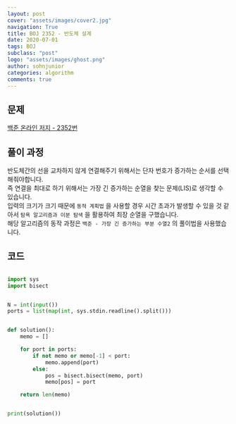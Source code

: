 ```yaml
---
layout: post
cover: "assets/images/cover2.jpg"
navigation: True
title: BOJ 2352 - 반도체 설계
date: 2020-07-01
tags: BOJ
subclass: "post"
logo: "assets/images/ghost.png"
author: sohnjunior
categories: algorithm
comments: true
---
```


## 문제

[백준 온라인 저지 - 2352번](https://www.acmicpc.net/problem/2352)

## 풀이 과정

반도체간의 선을 교차하지 않게 연결해주기 위해서는 단자 번호가 증가하는 순서를 선택해줘야합니다. <br>
즉 연결을 최대로 하기 위해서는 가장 긴 증가하는 순열을 찾는 문제(LIS)로 생각할 수 있습니다. <br>
입력의 크기가 크기 때문에 `동적 계획법` 을 사용할 경우 시간 초과가 발생할 수 있을 것 같아서 `탐욕 알고리즘과 이분 탐색` 을 활용하여 최장 순열을 구했습니다. <br>
해당 알고리즘의 동작 과정은 `백준 - 가장 긴 증가하는 부분 수열2` 의 풀이법을 사용했습니다. <br>

## 코드

```python

import sys
import bisect


N = int(input())
ports = list(map(int, sys.stdin.readline().split()))


def solution():
    memo = []

    for port in ports:
        if not memo or memo[-1] < port:
            memo.append(port)
        else:
            pos = bisect.bisect(memo, port)
            memo[pos] = port

    return len(memo)


print(solution())

```
